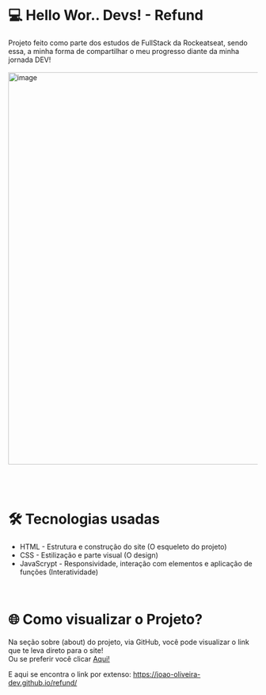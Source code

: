 <h1> 💻 Hello Wor.. Devs! - Refund </h1> 
Projeto feito como parte dos estudos de FullStack da Rockeatseat, sendo essa, a minha forma de compartilhar o meu progresso diante da minha jornada DEV!

<br> 

<br>

<img width="1461" height="790" alt="image" src="https://github.com/user-attachments/assets/f3c99369-7bf0-4381-968f-18c8d4ca1e01" />


<br>
<br>
<br>
<br>

<h1> 🛠️ Tecnologias usadas </h1>

 <ul> 
  <li> HTML - Estrutura e construção do site (O esqueleto do projeto) </li>
  <li> CSS - Estilização e parte visual (O design) </li>
  <li> JavaScrypt - Responsividade, interação com elementos e aplicação de funções (Interatividade) </li>
</ul>

<br>

<h1> 🌐 Como visualizar o Projeto? </h1> 

 Na seção sobre (about) do projeto, via GitHub, você pode visualizar o link que te leva direto para o site!
<br>
 Ou se preferir você clicar <a href="https://joao-oliveira-dev.github.io/refund/">Aqui!</a>

 E aqui se encontra o link por extenso: https://joao-oliveira-dev.github.io/refund/
